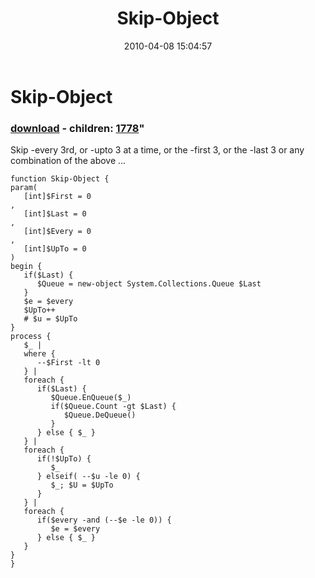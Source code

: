 ﻿---
pid:            1749
parent:         0
children:       1778
poster:         Joel Bennett
title:          Skip-Object
date:           2010-04-08 15:04:57
format:         posh
---

# Skip-Object

### [download](1749.ps1) - children: [1778](1778.md)"

Skip -every 3rd, or -upto 3 at a time, or the -first 3, or the -last 3 or any combination of the above ... 

```posh
function Skip-Object {
param( 
   [int]$First = 0
, 
   [int]$Last = 0
,
   [int]$Every = 0
,
   [int]$UpTo = 0
)
begin {
   if($Last) {
      $Queue = new-object System.Collections.Queue $Last
   }
   $e = $every
   $UpTo++
   # $u = $UpTo
}
process {
   $_ | 
   where { 
      --$First -lt 0 
   } | 
   foreach {
      if($Last) {
         $Queue.EnQueue($_)
         if($Queue.Count -gt $Last) {
            $Queue.DeQueue()
         }
      } else { $_ }
   } |
   foreach { 
      if(!$UpTo) {
         $_
      } elseif( --$u -le 0) { 
         $_; $U = $UpTo
      }
   } |
   foreach { 
      if($every -and (--$e -le 0)) { 
         $e = $every 
      } else { $_ } 
   }
}
}
```
